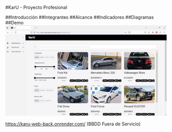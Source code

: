 #KarU - Proyecto Profesional

##Introducción
##Integrantes
##Alcance
##Indicadores
##Diagramas
##Demo
[![Alt text](src/main/resources/Karu-DemoIMG.png)](https://www.youtube.com/watch?v=ImLtY6LBlNU)

https://karu-web-back.onrender.com/ (BBDD Fuera de Servicio)

